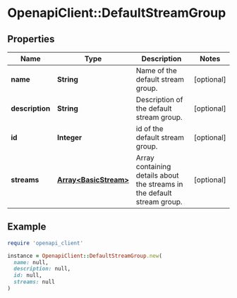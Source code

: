 # OpenapiClient::DefaultStreamGroup

## Properties

| Name | Type | Description | Notes |
| ---- | ---- | ----------- | ----- |
| **name** | **String** | Name of the default stream group.  | [optional] |
| **description** | **String** | Description of the default stream group.  | [optional] |
| **id** | **Integer** | id of the default stream group.  | [optional] |
| **streams** | [**Array&lt;BasicStream&gt;**](BasicStream.md) | Array containing details about the streams in the default stream group.  | [optional] |

## Example

```ruby
require 'openapi_client'

instance = OpenapiClient::DefaultStreamGroup.new(
  name: null,
  description: null,
  id: null,
  streams: null
)
```

